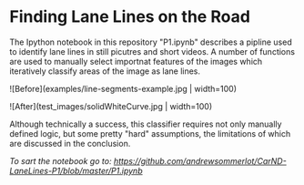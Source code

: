 # **Finding Lane Lines on the Road** 

The Ipython notebook in this repository "P1.ipynb" describes a pipline used to identify lane lines in still
picutres and short videos. A number of functions are used to manually select importnat features of the 
images which iteratively classify areas of the image as lane lines. 

![Before](examples/line-segments-example.jpg | width=100)
 
![After](test_images/solidWhiteCurve.jpg | width=100)

Although technically a success, this classifier requires not only manually defined logic, but some pretty "hard" assumptions, the limitations of which are discussed in the conclusion.

*To sart the notebook go to: https://github.com/andrewsommerlot/CarND-LaneLines-P1/blob/master/P1.ipynb*
